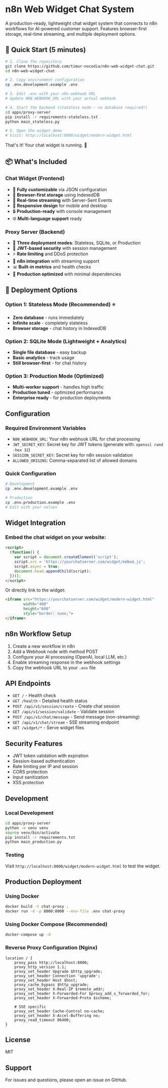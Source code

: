 # n8n Web Widget Chat System

A production-ready, lightweight chat widget system that connects to n8n workflows for AI-powered customer support. Features browser-first storage, real-time streaming, and multiple deployment options.

## 🚀 Quick Start (5 minutes)

```bash
# 1. Clone the repository
git clone https://github.com/timur-nocodia/n8n-web-widget-chat.git
cd n8n-web-widget-chat

# 2. Copy environment configuration
cp .env.development.example .env

# 3. Edit .env with your n8n webhook URL
# Update N8N_WEBHOOK_URL with your actual webhook

# 4. Start the backend (stateless mode - no database required!)
cd apps/proxy-server
pip install -r requirements-stateless.txt
python main_stateless.py

# 5. Open the widget demo
# Visit: http://localhost:8000/widget/modern-widget.html
```

That's it! Your chat widget is running. 🎉

## 📦 What's Included

### **Chat Widget** (Frontend)
- 🎨 **Fully customizable** via JSON configuration
- 💾 **Browser-first storage** using IndexedDB
- 🔄 **Real-time streaming** with Server-Sent Events
- 📱 **Responsive design** for mobile and desktop
- 🔒 **Production-ready** with console management
- 🌐 **Multi-language support** ready

### **Proxy Server** (Backend)
- 🏃 **Three deployment modes**: Stateless, SQLite, or Production
- 🔐 **JWT-based security** with session management
- ⚡ **Rate limiting** and DDoS protection
- 🔄 **n8n integration** with streaming support
- 📊 **Built-in metrics** and health checks
- 🚀 **Production optimized** with minimal dependencies

## 🎯 Deployment Options

### Option 1: **Stateless Mode** (Recommended) ⭐
- **Zero database** - runs immediately
- **Infinite scale** - completely stateless
- **Browser storage** - chat history in IndexedDB

### Option 2: **SQLite Mode** (Lightweight + Analytics)
- **Single file database** - easy backup
- **Basic analytics** - track usage
- **Still browser-first** - for chat history

### Option 3: **Production Mode** (Optimized)
- **Multi-worker support** - handles high traffic
- **Production tuned** - optimized performance
- **Enterprise ready** - for production deployments

## Configuration

### Required Environment Variables

- `N8N_WEBHOOK_URL`: Your n8n webhook URL for chat processing
- `JWT_SECRET_KEY`: Secret key for JWT tokens (generate with: `openssl rand -hex 32`)
- `SESSION_SECRET_KEY`: Secret key for n8n session validation
- `ALLOWED_ORIGINS`: Comma-separated list of allowed domains

### Quick Configuration

```bash
# Development
cp .env.development.example .env

# Production
cp .env.production.example .env
# Edit with your values
```

## Widget Integration

### Embed the chat widget on your website:

```html
<script>
  (function() {
    var script = document.createElement('script');
    script.src = 'https://yourchatserver.com/widget/embed.js';
    script.async = true;
    document.head.appendChild(script);
  })();
</script>
```

Or directly link to the widget:
```html
<iframe src="https://yourchatserver.com/widget/modern-widget.html" 
        width="400" 
        height="600"
        style="border: none;">
</iframe>
```

## n8n Workflow Setup

1. Create a new workflow in n8n
2. Add a Webhook node with method POST
3. Configure your AI processing (OpenAI, local LLM, etc.)
4. Enable streaming response in the webhook settings
5. Copy the webhook URL to your `.env` file

## API Endpoints

- `GET /` - Health check
- `GET /health` - Detailed health status
- `POST /api/v1/session/create` - Create chat session
- `GET /api/v1/session/validate` - Validate session
- `POST /api/v1/chat/message` - Send message (non-streaming)
- `GET /api/v1/chat/stream` - SSE streaming endpoint
- `GET /widget/*` - Serve widget files

## Security Features

- JWT token validation with expiration
- Session-based authentication
- Rate limiting per IP and session
- CORS protection
- Input sanitization
- XSS protection

## Development

### Local Development
```bash
cd apps/proxy-server
python -m venv venv
source venv/bin/activate
pip install -r requirements.txt
python main_production.py
```

### Testing
Visit `http://localhost:8000/widget/modern-widget.html` to test the widget.

## Production Deployment

### Using Docker
```bash
docker build -t chat-proxy .
docker run -d -p 8000:8000 --env-file .env chat-proxy
```

### Using Docker Compose (Recommended)
```bash
docker-compose up -d
```

### Reverse Proxy Configuration (Nginx)
```nginx
location / {
    proxy_pass http://localhost:8000;
    proxy_http_version 1.1;
    proxy_set_header Upgrade $http_upgrade;
    proxy_set_header Connection 'upgrade';
    proxy_set_header Host $host;
    proxy_cache_bypass $http_upgrade;
    proxy_set_header X-Real-IP $remote_addr;
    proxy_set_header X-Forwarded-For $proxy_add_x_forwarded_for;
    proxy_set_header X-Forwarded-Proto $scheme;
    
    # SSE specific
    proxy_set_header Cache-Control no-cache;
    proxy_set_header X-Accel-Buffering no;
    proxy_read_timeout 86400;
}
```

## License

MIT

## Support

For issues and questions, please open an issue on GitHub.